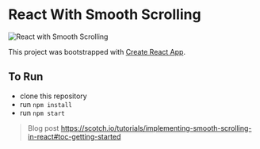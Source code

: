 # React With Smooth Scrolling

![React with Smooth Scrolling](./images/cover.png)

This project was bootstrapped with [Create React App](https://github.com/facebook/create-react-app).

## To Run

- clone this repository
- run `npm install`
- run `npm start`

> Blog post https://scotch.io/tutorials/implementing-smooth-scrolling-in-react#toc-getting-started
